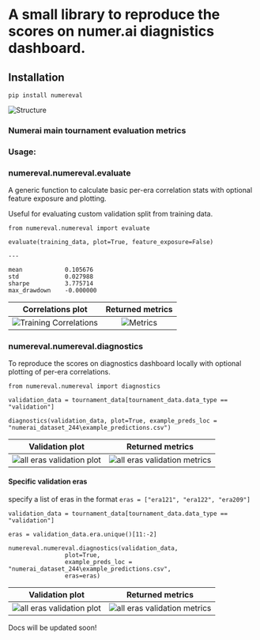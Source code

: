# A small library to reproduce the scores on numer.ai diagnistics dashboard.

## Installation

`pip install numereval`

![Structure](https://raw.githubusercontent.com/parmarsuraj99/numereval/master/images/numereval_structure.png)

### Numerai main tournament evaluation metrics

### Usage:

### numereval.numereval.evaluate

A generic function to calculate basic per-era correlation stats with optional feature exposure and plotting.

Useful for evaluating custom validation split from training data.

```
from numereval.numereval import evaluate

evaluate(training_data, plot=True, feature_exposure=False)

---

mean            0.105676
std             0.027988
sharpe          3.775714
max_drawdown    -0.000000
```

Correlations plot      |  Returned metrics
:-------------------------:|:-------------------------:
![Training Correlations](https://github.com/parmarsuraj99/numereval/raw/master/images/training_eval.png)  |  ![Metrics](https://raw.githubusercontent.com/parmarsuraj99/numereval/master/images/evaluate_metrics.png)

### numereval.numereval.diagnostics

To reproduce the scores on diagnostics dashboard locally with optional plotting of per-era correlations.

```
from numereval.numereval import diagnostics

validation_data = tournament_data[tournament_data.data_type == "validation"]

diagnostics(validation_data, plot=True, example_preds_loc = "numerai_dataset_244\example_predictions.csv")
```

Validation plot             |  Returned metrics
:-------------------------:|:-------------------------:
![all eras validation plot](https://raw.githubusercontent.com/parmarsuraj99/numereval/master/images/nmr_eval.png)  |  ![all eras validation metrics](https://raw.githubusercontent.com/parmarsuraj99/numereval/master/images/numertest.png)

#### Specific validation eras

specify a list of eras in the format `eras = ["era121", "era122", "era209"]`

```
validation_data = tournament_data[tournament_data.data_type == "validation"]

eras = validation_data.era.unique()[11:-2]

numereval.numereval.diagnostics(validation_data, 
                plot=True, 
                example_preds_loc = "numerai_dataset_244\example_predictions.csv", 
                eras=eras)
```

Validation plot             |  Returned metrics
:-------------------------:|:-------------------------:
![all eras validation plot](https://raw.githubusercontent.com/parmarsuraj99/numereval/master/images/nmr_eval_some_eras.png)  |  ![all eras validation metrics](https://raw.githubusercontent.com/parmarsuraj99/numereval/master/images/numertest_specific_eras.png)

Docs will be updated soon!
